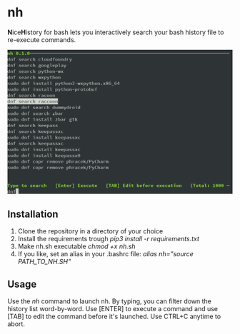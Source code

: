# nh
**N**ice**H**istory for bash lets you interactively search your bash history file to re-execute commands.

![Screenshot](https://github.com/c1ko/nh/blob/master/README.png?raw=true)

## Installation
1. Clone the repository in a directory of your choice
1. Install the requirements trough *pip3 install -r requirements.txt*
1. Make nh.sh executable *chmod +x nh.sh*
1. If you like, set an alias in your .bashrc file: *alias nh="source PATH_TO_NH.SH"*

## Usage
Use the *nh* command to launch nh. By typing, you can filter down the history list word-by-word. Use [ENTER] to execute a command and use [TAB] to edit the command before it's launched. Use CTRL+C anytime to abort.
